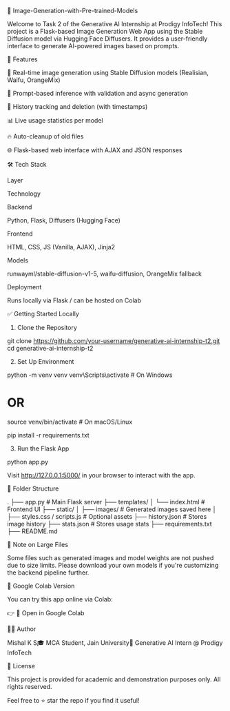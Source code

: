 🧠 Image-Generation-with-Pre-trained-Models


Welcome to Task 2 of the Generative AI Internship at Prodigy InfoTech! This project is a Flask-based Image Generation Web App using the Stable Diffusion model via Hugging Face Diffusers. It provides a user-friendly interface to generate AI-powered images based on prompts.

🌟 Features

🎨 Real-time image generation using Stable Diffusion models (Realisian, Waifu, OrangeMix)

🧠 Prompt-based inference with validation and async generation

🧾 History tracking and deletion (with timestamps)

📊 Live usage statistics per model

🔥 Auto-cleanup of old files

🌐 Flask-based web interface with AJAX and JSON responses

🛠 Tech Stack

Layer

Technology

Backend

Python, Flask, Diffusers (Hugging Face)

Frontend

HTML, CSS, JS (Vanilla, AJAX), Jinja2

Models

runwayml/stable-diffusion-v1-5, waifu-diffusion, OrangeMix fallback

Deployment

Runs locally via Flask / can be hosted on Colab

✅ Getting Started Locally

1. Clone the Repository

git clone https://github.com/your-username/generative-ai-internship-t2.git
cd generative-ai-internship-t2

2. Set Up Environment

python -m venv venv
venv\Scripts\activate      # On Windows
# OR
source venv/bin/activate   # On macOS/Linux

pip install -r requirements.txt

3. Run the Flask App

python app.py

Visit http://127.0.0.1:5000/ in your browser to interact with the app.

📁 Folder Structure

.
├── app.py                        # Main Flask server
├── templates/
│   └── index.html                # Frontend UI
├── static/
│   ├── images/                   # Generated images saved here
│   ├── styles.css / scripts.js   # Optional assets
├── history.json                  # Stores image history
├── stats.json                    # Stores usage stats
├── requirements.txt
├── README.md

🔐 Note on Large Files

Some files such as generated images and model weights are not pushed due to size limits.
Please download your own models if you're customizing the backend pipeline further.

🧪 Google Colab Version

You can try this app online via Colab:

👉 🔗 Open in Google Colab

👨‍💻 Author

Mishal K S🎓 MCA Student, Jain University💼 Generative AI Intern @ Prodigy InfoTech

📜 License

This project is provided for academic and demonstration purposes only. All rights reserved.

Feel free to ⭐ star the repo if you find it useful!
